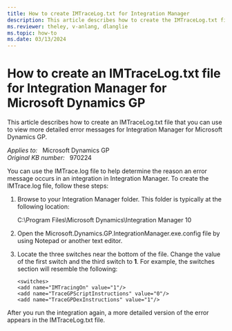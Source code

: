 ```yaml
---
title: How to create IMTraceLog.txt for Integration Manager
description: This article describes how to create the IMTraceLog.txt file for Integration Manager for Microsoft Dynamics GP so that you can view more detailed error messages.
ms.reviewer: theley, v-anlang, dlanglie
ms.topic: how-to
ms.date: 03/13/2024
---
```

# How to create an IMTraceLog.txt file for Integration Manager for Microsoft Dynamics GP

This article describes how to create an IMTraceLog.txt file that you can use to view more detailed error messages for Integration Manager for Microsoft Dynamics GP.

_Applies to:_ &nbsp; Microsoft Dynamics GP  
_Original KB number:_ &nbsp; 970224

You can use the IMTrace.log file to help determine the reason an error message occurs in an integration in Integration Manager. To create the IMTrace.log file, follow these steps:

1. Browse to your Integration Manager folder. This folder is typically at the following location:

   C:\Program Files\Microsoft Dynamics\Integration Manager 10

2. Open the Microsoft.Dynamics.GP.IntegrationManager.exe.config file by using Notepad or another text editor.

3. Locate the three switches near the bottom of the file. Change the value of the first switch and the third switch to **1**. For example, the switches section will resemble the following:

    ```console
    <switches>
    <add name="IMTracingOn" value="1"/>
    <add name="TraceGPScriptInstructions" value="0"/>
    <add name="TraceGPDexInstructions" value="1"/>
    ```

After you run the integration again, a more detailed version of the error appears in the IMTraceLog.txt file.
